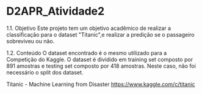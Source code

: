 # D2APR_Atividade2


1.1. Objetivo
Este projeto tem um objetivo acadêmico de realizar a classificação para o dataset \"Titanic\",e realizar a predição se o passageiro sobreviveu ou não.

1.2. Conteúdo
O dataset encontrado é o mesmo utilizado para a Competição do Kaggle. O dataset é dividido em training set composto por 891 amostras e testing set composto por 418 amostras. Neste caso, não foi necessário o split dos dataset.

 Titanic - Machine Learning from Disaster
 https://www.kaggle.com/c/titanic
